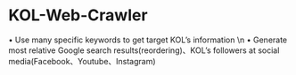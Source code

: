 # KOL-Web-Crawler
•	Use many specific keywords to get target KOL’s information
\n •	Generate most relative Google search results(reordering)、KOL’s followers at social media(Facebook、Youtube、Instagram)
